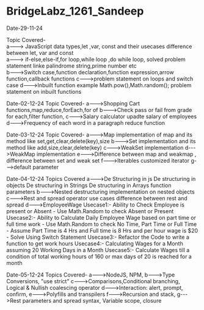 # BridgeLabz_1261_Sandeep
Date-29-11-24  

Topic Covered-  
a--->  JavaScript data types,let ,var, const and their usecases
        difference between let, var and const  
a--->  if-else,else-if,for loop,while loop ,do while loop,
        solved problem statement linke palindrome string,prime number etc  
b--->Switch case,function declaration,function expression,arrow function,callback functions
c--->problem statement on loops and switch case
d--->Inbuilt function example Math.pow(),Math.random();
        problem statement on inbuilt functions



Date-02-12-24
Topic Covered-
a--->Shopping Cart 
        functions,map,reduce,forEach,for of
b--->Check pass or fail from grade
        for each,filter function,
c--->Salary calculator
        upadte salary of employees
d--->Frequency of each word in a paragraph
        reduce function


Date-03-12-24
Topic Covered-
a--->Map
        implementation of map and its method like set,get,clear,delete(key),size
b--->Set
        implementation and its method like add,size,clear,delete(key)
c--->WeakSet
        implementation
d--->WeakMap
        implementation
e--->Difference between map and weakmap , difference between set and weak set
f--->Iterables
        customized iterator
g--->default parameter

Date-04-12-24
Topics Covered
a--->De Structuring in js
        De structuring in objects
        De structuring in Strings
        De structuring in Arrays
        function parameters
b--->Nested destructuring
        implementation on nested objects
c--->Rest and spread operator
        use cases 
        difference between rest and spread
d--->EmployeeWage
        Usecase1:- Ability to Check Employee is present or Absent - Use Math.Random to check Absent or Present
        Usecase2:- Ability to Calculate Daily  Employee Wage based on  part time or full time work - Use 
                Math.Random to check No Time,  Part Time or Full Time
                - Assume Part Time is 4 Hrs and Full time  is 8 Hrs and per hour wage is $20
                - Solve Using Switch Statement
        Usecase3:- Refactor the Code to write a function to get work hours
        Usecase4:- Calculating Wages for a Month assuming 20 Working Days in a Month
        Usecase5:- Calculate Wages till a condition of total working hours of 160 or max days of 20 is 
                reached for a month 


Date-05-12-24
Topics Covered-
a--->NodeJS, NPM,
b--->Type Conversions, "use strict"
c--->Comparisons,Conditional branching, Logical & Nullish coalescing operator
d--->Interaction: alert, prompt, confirm, 
e--->Polyfills and transpilers
f--->Recursion and stack, 
g--->Rest parameters and spread syntax, Variable scope, closure

